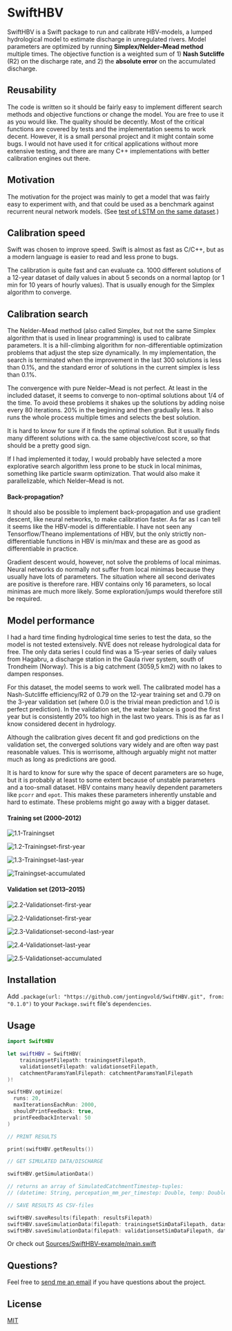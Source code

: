 # SwiftHBV

SwiftHBV is a Swift package to run and calibrate HBV-models, a lumped hydrological model to estimate discharge in unregulated rivers. Model parameters are optimized by running **Simplex/Nelder–Mead method** multiple times. The objective function is a weighted sum of 1) **Nash Sutcliffe** (R2) on the discharge rate, and 2)  the  **absolute error** on the accumulated discharge.

Reusability
-----------

The code is written so it should be fairly easy to implement different search methods and objective functions or change the model. You are free to use it as you would like. The quality should be decently. Most of the critical functions are covered by tests and the implementation seems to work decent. However, it is a small personal project and it might contain some bugs. I would not have used it for critical applications without more extensive testing, and there are many C++ implementations with better calibration engines out there.

Motivation
----------

The motivation for the project was mainly to get a model that was fairly easy to experiment with, and that could be used as a benchmark against recurrent neural network models. (See [test of LSTM on the same dataset](https://nbviewer.jupyter.org/github/jontingvold/datascience-projects/blob/master/Hydrological%20modeling%20with%20a%20simple%20LSTM%20network%20of%2030%20units/Hydrological%20modeling%20with%20a%20simple%20LSTM%20network%20of%2030%20units.ipynb).) 

Calibration speed
-----------------

Swift was chosen to improve speed. Swift is almost as fast as C/C++, but as a modern language is easier to read and less prone to bugs. 

The calibration is quite fast and can evaluate ca. 1000 different solutions of a 12-year dataset of daily values in about 5 seconds on a normal laptop (or 1 min for 10 years of hourly values). That is usually enough for the Simplex algorithm to converge.

Calibration search
------------------

The Nelder–Mead method (also called Simplex, but not the same Simplex algorithm that is used in linear programming) is used to calibrate parameters. It is a hill-climbing algorithm for non-differentiable optimization problems that adjust the step size dynamically. In my implementation, the search is terminated when the improvement in the last 300 solutions is less than 0.1%, and the standard error of solutions in the current simplex is less than 0.1%.

The convergence with pure Nelder–Mead is not perfect. At least in the included dataset, it seems to converge to non-optimal solutions about 1/4 of the time. To avoid these problems it shakes up the solutions by adding noise every 80 iterations. 20% in the beginning and then gradually less. It also runs the whole process multiple times and selects the best solution.

It is hard to know for sure if it finds the optimal solution. But it usually finds many different solutions with ca. the same objective/cost score, so that should be a pretty good sign.

If I had implemented it today, I would probably have selected a more explorative search algorithm less prone to be stuck in local minimas, something like particle swarm optimization. That would also make it parallelizable, which Nelder–Mead is not.

#### Back-propagation?

It should also be possible to implement back-propagation and use gradient descent, like neural networks, to make calibration faster. As far as I can tell it seems like the HBV-model is differentiable. I have not seen any Tensorflow/Theano implementations of HBV, but the only strictly non-differentiable functions in HBV is min/max and these are as good as differentiable in practice. 

Gradient descent would, however, not solve the problems of local minimas. Neural networks do normally not suffer from local minimas because they usually have lots of parameters. The situation where all second derivates are positive is therefore rare. HBV contains only 16 parameters, so local minimas are much more likely. Some exploration/jumps would therefore still be required. 

Model performance
-----------

I had a hard time finding hydrological time series to test the data, so the model is not tested extensively. NVE does not release hydrological data for free. The only data series I could find was a 15-year series of daily values from Hagabru, a discharge station in the Gaula river system, south of Trondheim (Norway). This is a big catchment (3059,5 km2) with no lakes to dampen responses.

For this dataset, the model seems to work well. The calibrated model has a Nash-Sutcliffe efficiency/R2 of 0.79 on the 12-year training set and 0.79 on the 3-year validation set (where 0.0 is the trivial mean prediction and 1.0 is perfect prediction). In the validation set, the water balance is good the first year but is consistently 20% too high in the last two years. This is as far as I know considered decent in hydrology.

Although the calibration gives decent fit and god predictions on the validation set, the converged solutions vary widely and are often way past reasonable values. This is worrisome, although arguably might not matter much as long as predictions are good. 

It is hard to know for sure why the space of decent parameters are so huge, but it is probably at least to some extent because of unstable parameters and a too-small dataset. HBV contains many heavily dependent parameters like `pcorr` and `epot`. This makes these parameters inherently unstable and hard to estimate. These problems might go away with a bigger dataset.

#### Training set (2000–2012)

![1.1-Trainingset](example-hagabru/plots/1.1-Trainingset.png)

![1.2-Trainingset-first-year](example-hagabru/plots/1.2-Trainingset-first-year.png)

![1.3-Trainingset-last-year](example-hagabru/plots/1.3-Trainingset-last-year.png)

![Trainingset-accumulated](example-hagabru/plots/1.4-Trainingset-accumulated.png)

#### Validation set (2013–2015)

![2.2-Validationset-first-year](example-hagabru/plots/2.1-Validationset.png)

![2.2-Validationset-first-year](example-hagabru/plots/2.2-Validationset-first-year.png)

![2.3-Validationset-second-last-year](example-hagabru/plots/2.3-Validationset-second-last-year.png)

![2.4-Validationset-last-year](example-hagabru/plots/2.4-Validationset-last-year.png)

![2.5-Validationset-accumulated](example-hagabru/plots/2.5-Validationset-accumulated.png)

Installation
------------

Add `.package(url: "https://github.com/jontingvold/SwiftHBV.git", from: "0.1.0")` to your `Package.swift` file's `dependencies`.

Usage
-----

```swift
import SwiftHBV

let swiftHBV = SwiftHBV(
    trainingsetFilepath: trainingsetFilepath,
    validationsetFilepath: validationsetFilepath,
    catchmentParamsYamlFilepath: catchmentParamsYamlFilepath
)!

swiftHBV.optimize(
  runs: 20, 
  maxIterationsEachRun: 2000, 
  shouldPrintFeedback: true, 
  printFeedbackInterval: 50
)

// PRINT RESULTS

print(swiftHBV.getResults())

// GET SIMULATED DATA/DISCHARGE

swiftHBV.getSimulationData()

// returns an array of SimulatedCatchmentTimestep-tuples:
// (datetime: String, percepation_mm_per_timestep: Double, temp: Double, Q_observed: Double, Q_simulated: Double)

// SAVE RESULTS AS CSV-files

swiftHBV.saveResults(filepath: resultsFilepath)
swiftHBV.saveSimulationData(filepath: trainingsetSimDataFilepath, dataset: .Trainingset)
swiftHBV.saveSimulationData(filepath: validationsetSimDataFilepath, dataset: .Validationset)

```

Or check out [Sources/SwiftHBV-example/main.swift](Sources/SwiftHBV-example/main.swift) 

Questions?
----------

Feel free to [send me an email](http://www.jontingvold.no/) if you have questions about the project.

## License

[MIT](LICENSE.txt)